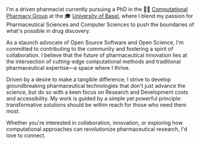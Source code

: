 I'm a driven pharmacist currently pursuing a PhD in the 🧑‍💻 [Computational Pharmacy Group](https://pharma.unibas.ch/en/research/research-groups/computational-pharmacy/) at the 🎓 [University of Basel](https://www.unibas.ch/en.html), where I blend my passion for Pharmaceutical Sciences and Computer Sciences to push the boundaries of what's possible in drug discovery.

As a staunch advocate of Open Source Software and Open Science, I'm committed to contributing to the community and fostering a spirit of collaboration. I believe that the future of pharmaceutical innovation lies at the intersection of cutting-edge computational methods and traditional pharmaceutical expertise—a space where I thrive.

Driven by a desire to make a tangible difference, I strive to develop groundbreaking pharmaceutical technologies that don't just advance the science, but do so with a keen focus on Research and Development costs and accessibility. My work is guided by a simple yet powerful principle: transformative solutions should be within reach for those who need them most.

Whether you're interested in collaboration, innovation, or exploring how computational approaches can revolutionize pharmaceutical research, I'd love to connect.
